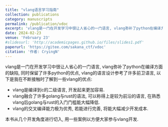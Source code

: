 ```yaml
---
title: "vlang语言学习指南"
collection: publications
category: manuscripts
permalink: /publication/vdoc
excerpt: 'vlang是一门在开发学习中很让人省心的一门语言, vlang弥补了python在编译方面的缺陷, 同时保留了许多python的优点, vlang的语言设计参考了许多前卫语言...'
date: 2024-02-23
venue: 'February 23'
#slidesurl: 'http://academicpages.github.io/files/slides1.pdf'
paperurl: 'https://gitee.com/sakana_ctf/vdoc'
citation: '作者: CryingN'
---
```


vlang是一门在开发学习中很让人省心的一门语言, vlang弥补了python在编译方面的缺陷, 同时保留了许多python的优点, vlang的语言设计参考了许多前卫语言, 以下是我在不断接触时了解到一些vlang的优点:

* vlang是编译到c的二级语言, 开发起来更加容易.
* vlang融合了许多golang与rust的语法, 可以称得上是较为前沿的语言, 在熟悉vlang后golang与rust的入门门槛能大幅降低.
* vlang的交叉编译能力极为优秀, 若能进行完善, 将能大幅减少开发成本.

本书从几个开发角度进行切入, 用一些案例以方便大家参与vlang开发.

